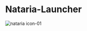 # Nataria-Launcher

![nataria icon-01](https://user-images.githubusercontent.com/102141225/159436652-a209ec0e-1e6d-4e85-a9a2-5ff8ffd89f99.png)
